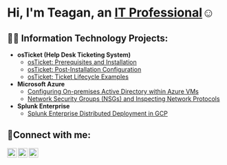<h1>Hi, I'm Teagan, an <a href="https://www.linkedin.com/in/teagan-pacheco-b40710174/">IT Professional</a>☺</h1>

<h2>👨‍💻 Information Technology Projects:</h2>

- <b>osTicket (Help Desk Ticketing System)</b>
  - [osTicket: Prerequisites and Installation](https://github.com/teaganpacheco/osticket-prereqs)
  - [osTicket: Post-Installation Configuration](https://github.com/teaganpacheco/post-install-config)
  - [osTicket: Ticket Lifecycle Examples](https://github.com/teaganpacheco/ticket-lifecycle)
- <b>Microsoft Azure</b>
  - [Configuring On-premises Active Directory within Azure VMs](https://github.com/teaganpacheco/configure-ad)
  - [Network Security Groups (NSGs) and Inspecting Network Protocols](https://github.com/teaganpacheco/azure-network-protocols)
- <b>Splunk Enterprise</b>
  - [Splunk Enterprise Distributed Deployment in GCP](https://github.com/teaganpacheco/autoSplunkDeployment)

<h2>🤳Connect with me:</h2>

[<img align="left" alt="Josh | Twitter" width="22px" src="https://cdn.jsdelivr.net/npm/simple-icons@v3/icons/twitter.svg" />][twitter]
[<img align="left" alt="Josh | LinkedIn" width="22px" src="https://cdn.jsdelivr.net/npm/simple-icons@v3/icons/linkedin.svg" />][linkedin]
[<img align="left" alt="Josh | Instagram" width="22px" src="https://cdn.jsdelivr.net/npm/simple-icons@v3/icons/instagram.svg" />][instagram]

[twitter]: https://twitter.com/Josh
[instagram]: https://www.instagram.com/Josh
[linkedin]: https://www.linkedin.com/in/teagan-pacheco-b40710174/
